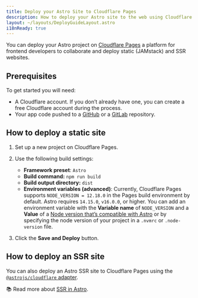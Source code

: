 ```yaml
---
title: Deploy your Astro Site to Cloudflare Pages
description: How to deploy your Astro site to the web using Cloudflare Pages.
layout: ~/layouts/DeployGuideLayout.astro
i18nReady: true
---
```


You can deploy your Astro project on [Cloudflare Pages](https://pages.cloudflare.com/) a platform for frontend developers to collaborate and deploy static (JAMstack) and SSR websites.

## Prerequisites

To get started you will need:

- A Cloudflare account. If you don’t already have one, you can create a free Cloudflare account during the process.
- Your app code pushed to a [GitHub](https://github.com/) or a [GitLab](https://about.gitlab.com/) repository.

## How to deploy a static site

1. Set up a new project on Cloudflare Pages.

2. Use the following build settings:

    - **Framework preset**: `Astro`
    - **Build command:** `npm run build`
    - **Build output directory:** `dist`
    - **Environment variables (advanced)**: Currently, Cloudflare Pages supports `NODE_VERSION = 12.18.0` in the Pages build environment by default. Astro requires `14.15.0`, `v16.0.0`, or higher. You can add an environment variable with the **Variable name** of `NODE_VERSION` and a **Value** of a [Node version that’s compatible with Astro](/en/install/auto/#prerequisites) or by specifying the node version of your project in a `.nvmrc` or `.node-version` file.

3. Click the **Save and Deploy** button.

## How to deploy an SSR site

You can also deploy an Astro SSR site to Cloudflare Pages using the [`@astrojs/cloudflare` adapter](https://github.com/withastro/astro/tree/main/packages/integrations/cloudflare#readme).

📚 Read more about [SSR in Astro](/en/guides/server-side-rendering/).
